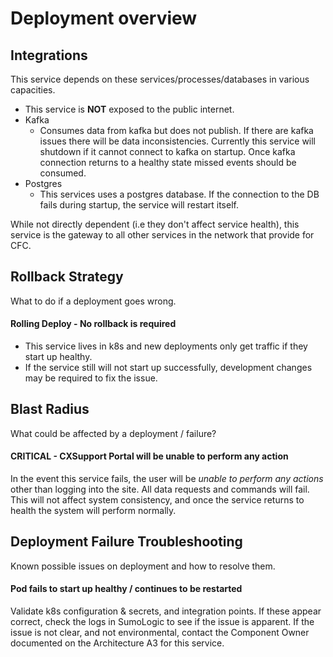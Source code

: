 # Deployment overview

## Integrations
This service depends on these services/processes/databases in various capacities.

- This service is **NOT** exposed to the public internet.
- Kafka
    - Consumes data from kafka but does not publish. If there are kafka issues there will be data inconsistencies. 
    Currently this service will shutdown if it cannot connect to kafka on startup. Once kafka connection returns to a 
    healthy state missed events should be consumed.
- Postgres
    - This services uses a postgres database. If the connection to the DB fails during startup, the service will restart itself.
    
While not directly dependent (i.e they don't affect service health), this service is the gateway to all other services in the network that provide for CFC.

## Rollback Strategy
What to do if a deployment goes wrong.

#### Rolling Deploy - No rollback is required
- This service lives in k8s and new deployments only get traffic if they start up healthy.
- If the service still will not start up successfully, development changes may be required to fix the issue.

## Blast Radius
What could be affected by a deployment / failure?

#### CRITICAL - CXSupport Portal will be unable to perform any action
In the event this service fails, the user will be _unable to perform any actions_ other than logging into the site. All data requests and commands will fail. This will not affect system consistency, and once the service returns to health the system will perform normally.

## Deployment Failure Troubleshooting
Known possible issues on deployment and how to resolve them.

#### Pod fails to start up healthy / continues to be restarted
Validate k8s configuration & secrets, and integration points. If these appear correct, check the logs in SumoLogic to see if the issue is apparent. If the issue is not clear, and not environmental, contact the Component Owner documented on the Architecture A3 for this service.
